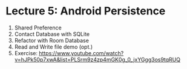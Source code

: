 # Lecture 5: Android Persistence

1. Shared Preference
2. Contact Database with SQLite
3. Refactor with Room Database
4. Read and Write file demo (opt.)
5. Exercise: https://www.youtube.com/watch?v=hJPk50p7xwA&list=PLSrm9z4zp4mGK0g_0_jxYGgg3os9tqRUQ
